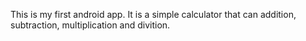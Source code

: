 This is my first android app. It is a simple calculator that can addition, subtraction, multiplication and divition. 
